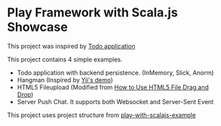 # Play Framework with Scala.js Showcase

This project was inspired by [Todo application](http://lihaoyi.github.io/workbench-example-app/todo.html)

This project contains 4 simple examples. 
- Todo application with backend persistence. (InMemory, Slick, Anorm)
- Hangman (Inspired by [Yii's demo](http://www.yiiframework.com/demos/hangman/))
- HTML5 Fileupload (Modified from [How to Use HTML5 File Drag and Drop](http://www.sitepoint.com/html5-file-drag-and-drop/))
- Server Push Chat. It supports both Websocket and Server-Sent Event

This project uses project structure from [play-with-scalajs-example](https://github.com/vmunier/play-with-scalajs-example)
